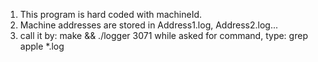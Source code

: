 1. This program is hard coded with machineId. 
2. Machine addresses are stored in Address1.log, Address2.log...
3. call it by: 
		make && ./logger 3071
   while asked for command, type:
   		grep apple *.log